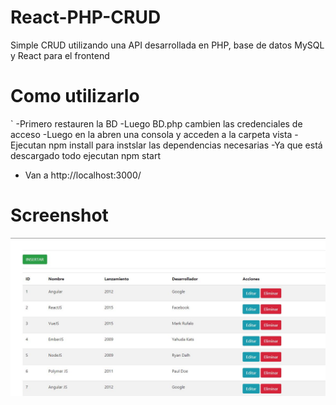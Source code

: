 # React-PHP-CRUD
Simple CRUD utilizando una API desarrollada en PHP, base de datos MySQL y React para el frontend
# Como utilizarlo
`
-Primero restauren la BD 
-Luego BD.php cambien las credenciales de acceso
-Luego en la abren una consola y acceden a la carpeta vista
-Ejecutan npm install para instslar las dependencias necesarias
-Ya que está descargado todo ejecutan npm start
- Van a http://localhost:3000/

# Screenshot
![](screen.JPG)
